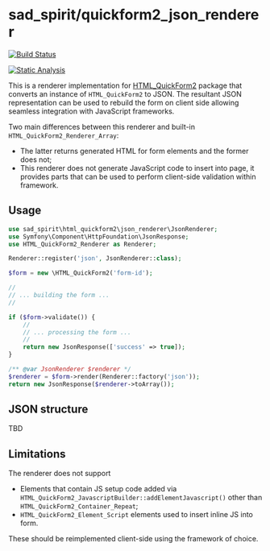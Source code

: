# sad_spirit/quickform2_json_renderer

[![Build Status](https://github.com/sad-spirit/quickform2-json-renderer/actions/workflows/continuous-integration.yml/badge.svg?branch=master)](https://github.com/sad-spirit/quickform2-json-renderer/actions?query=branch%3Amaster+workflow%3A%22Continuous+Integration%22)

[![Static Analysis](https://github.com/sad-spirit/quickform2-json-renderer/actions/workflows/static-analysis.yml/badge.svg?branch=master)](https://github.com/sad-spirit/quickform2-json-renderer/actions?query=branch%3Amaster+workflow%3A%22Static+Analysis%22)

This is a renderer implementation for [HTML_QuickForm2](https://github.com/pear/HTML_QuickForm2) package
that converts an instance of `HTML_QuickForm2` to JSON. The resultant JSON representation can be used to rebuild 
the form on client side allowing seamless integration with JavaScript frameworks.

Two main differences between this renderer and built-in `HTML_QuickForm2_Renderer_Array`:
 * The latter returns generated HTML for form elements and the former does not;
 * This renderer does not generate JavaScript code to insert into page, it provides parts that can be used to
   perform client-side validation within framework.

## Usage

```PHP
use sad_spirit\html_quickform2\json_renderer\JsonRenderer;
use Symfony\Component\HttpFoundation\JsonResponse;
use HTML_QuickForm2_Renderer as Renderer;

Renderer::register('json', JsonRenderer::class);

$form = new \HTML_QuickForm2('form-id');

//
// ... building the form ...
//

if ($form->validate()) {
    //
    // ... processing the form ...
    //
    return new JsonResponse(['success' => true]);
}

/** @var JsonRenderer $renderer */
$renderer = $form->render(Renderer::factory('json'));
return new JsonResponse($renderer->toArray());
```

## JSON structure

TBD

## Limitations

The renderer does not support 
 * Elements that contain JS setup code added via `HTML_QuickForm2_JavascriptBuilder::addElementJavascript()` other
   than `HTML_QuickForm2_Container_Repeat`;
 * `HTML_QuickForm2_Element_Script` elements used to insert inline JS into form.

These should be reimplemented client-side using the framework of choice.
